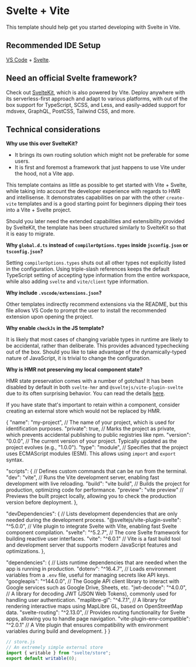 # Svelte + Vite

This template should help get you started developing with Svelte in Vite.

## Recommended IDE Setup

[VS Code](https://code.visualstudio.com/) + [Svelte](https://marketplace.visualstudio.com/items?itemName=svelte.svelte-vscode).

## Need an official Svelte framework?

Check out [SvelteKit](https://github.com/sveltejs/kit#readme), which is also powered by Vite. Deploy anywhere with its serverless-first approach and adapt to various platforms, with out of the box support for TypeScript, SCSS, and Less, and easily-added support for mdsvex, GraphQL, PostCSS, Tailwind CSS, and more.

## Technical considerations

**Why use this over SvelteKit?**

- It brings its own routing solution which might not be preferable for some users.
- It is first and foremost a framework that just happens to use Vite under the hood, not a Vite app.

This template contains as little as possible to get started with Vite + Svelte, while taking into account the developer experience with regards to HMR and intellisense. It demonstrates capabilities on par with the other `create-vite` templates and is a good starting point for beginners dipping their toes into a Vite + Svelte project.

Should you later need the extended capabilities and extensibility provided by SvelteKit, the template has been structured similarly to SvelteKit so that it is easy to migrate.

**Why `global.d.ts` instead of `compilerOptions.types` inside `jsconfig.json` or `tsconfig.json`?**

Setting `compilerOptions.types` shuts out all other types not explicitly listed in the configuration. Using triple-slash references keeps the default TypeScript setting of accepting type information from the entire workspace, while also adding `svelte` and `vite/client` type information.

**Why include `.vscode/extensions.json`?**

Other templates indirectly recommend extensions via the README, but this file allows VS Code to prompt the user to install the recommended extension upon opening the project.

**Why enable `checkJs` in the JS template?**

It is likely that most cases of changing variable types in runtime are likely to be accidental, rather than deliberate. This provides advanced typechecking out of the box. Should you like to take advantage of the dynamically-typed nature of JavaScript, it is trivial to change the configuration.

**Why is HMR not preserving my local component state?**

HMR state preservation comes with a number of gotchas! It has been disabled by default in both `svelte-hmr` and `@sveltejs/vite-plugin-svelte` due to its often surprising behavior. You can read the details [here](https://github.com/sveltejs/svelte-hmr/tree/master/packages/svelte-hmr#preservation-of-local-state).

If you have state that's important to retain within a component, consider creating an external store which would not be replaced by HMR.

{
"name": "my-project", // The name of your project, which is used for identification purposes.
"private": true, // Marks the project as private, which prevents accidental publishing to public registries like npm.
"version": "0.0.0", // The current version of your project. Typically updated as the project evolves (e.g., "1.0.0").
"type": "module", // Specifies that the project uses ECMAScript modules (ESM). This allows using `import` and `export` syntax.

"scripts": { // Defines custom commands that can be run from the terminal.
"dev": "vite", // Runs the Vite development server, enabling fast development with live reloading.
"build": "vite build", // Builds the project for production, optimizing code for performance.
"preview": "vite preview" // Previews the built project locally, allowing you to check the production version before deployment.
},

"devDependencies": { // Lists development dependencies that are only needed during the development process.
"@sveltejs/vite-plugin-svelte": "^5.0.0", // Vite plugin to integrate Svelte with Vite, enabling fast Svelte component compilation.
"svelte": "^5.2.7", // The core Svelte framework for building reactive user interfaces.
"vite": "^6.0.1" // Vite is a fast build tool and development server that supports modern JavaScript features and optimizations.
},

"dependencies": { // Lists runtime dependencies that are needed when the app is running in production.
"dotenv": "^16.4.7", // Loads environment variables from a `.env` file, useful for managing secrets like API keys.
"googleapis": "^144.0.0", // The Google API client library to interact with Google services such as Google Drive, Sheets, etc.
"jwt-decode": "^4.0.0", // A library for decoding JWT (JSON Web Tokens), commonly used for handling user authentication.
"maplibre-gl": "^4.7.1", // A library for rendering interactive maps using MapLibre GL, based on OpenStreetMap data.
"svelte-routing": "^2.13.0", // Provides routing functionality for Svelte apps, allowing you to handle page navigation.
"vite-plugin-env-compatible": "^2.0.1" // A Vite plugin that ensures compatibility with environment variables during build and development.
}
}

```js
// store.js
// An extremely simple external store
import { writable } from "svelte/store";
export default writable(0);
```
